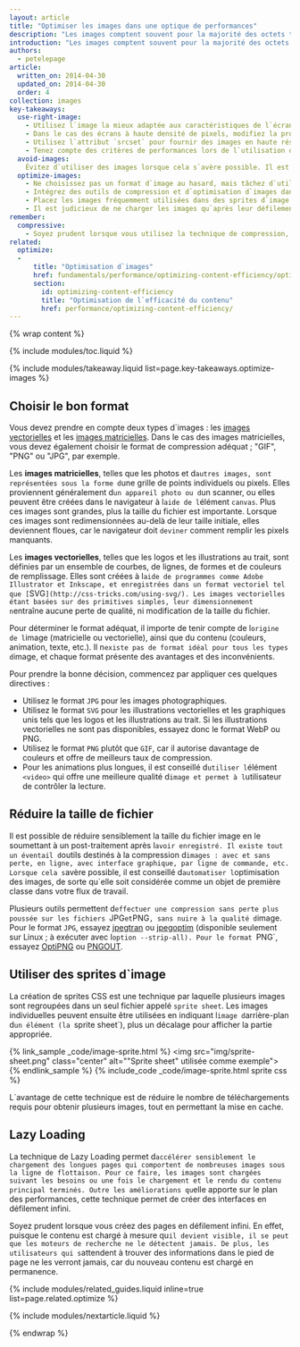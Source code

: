 ```yaml
---
layout: article
title: "Optimiser les images dans une optique de performances"
description: "Les images comptent souvent pour la majorité des octets téléchargés. De plus, elles occupent généralement une grande partie de l`espace visuel sur la page. "
introduction: "Les images comptent souvent pour la majorité des octets téléchargés. De plus, elles occupent généralement une grande partie de l`espace visuel sur la page. Par conséquent, leur optimisation peut vous permettre de réaliser des économies d`octets considérables et d`améliorer sensiblement les performances de votre site Web : moins le navigateur devra télécharger d`octets, moins il y aura de concurrence pour la bande passante du client, et plus vite le navigateur pourra télécharger et afficher tous les éléments."
authors:
  - petelepage
article:
  written_on: 2014-04-30
  updated_on: 2014-04-30
  order: 4
collection: images
key-takeaways:
  use-right-image:
    - Utilisez l`image la mieux adaptée aux caractéristiques de l`écran en tenant compte de la taille de l`écran, de la résolution de l`appareil et de la mise en page.
    - Dans le cas des écrans à haute densité de pixels, modifiez la propriété <code>background-image</code> dans la feuille de style à l`aide de requêtes média avec <code>min-resolution</code> et <code>-webkit-min-device-pixel-ratio</code>.
    - Utilisez l`attribut `srcset` pour fournir des images en haute résolution en plus de l`image 1x dans le balisage.
    - Tenez compte des critères de performances lors de l`utilisation de techniques de remplacement d`images JavaScript ou lors de la diffusion d`images haute résolution utilisant un taux de compression élevé sur des appareils de plus faible résolution.
  avoid-images:
    Évitez d`utiliser des images lorsque cela s`avère possible. Il est conseillé d`exploiter les fonctionnalités offertes par le navigateur, d`utiliser des caractères Unicode au lieu d`images et de remplacer les icônes complexes par des polices d`icônes.
  optimize-images:
    - Ne choisissez pas un format d`image au hasard, mais tâchez d`utiliser le format le mieux adapté en parfaite connaissance de cause.
    - Intégrez des outils de compression et d`optimisation d`images dans votre flux de travail afin de réduire la taille des fichiers.
    - Placez les images fréquemment utilisées dans des sprites d`image en vue de réduire le nombre de requêtes HTTP.
    - Il est judicieux de ne charger les images qu`après leur défilement afin d`accélérer le chargement initial de la page et de réduire son poids initial.
remember:
  compressive:
    - Soyez prudent lorsque vous utilisez la technique de compression, en raison des exigences supplémentaires sur le plan de la mémoire et du décodage. Le redimensionnement d`images sur des écrans de petite taille est une opération exigeante qui peut se révéler particulièrement laborieuse sur des appareils d`entrée de gamme disposant d`une mémoire et d`une puissance de traitement limitées.
related:
  optimize:
  -
      title: "Optimisation d`images"
      href: fundamentals/performance/optimizing-content-efficiency/optimize-encoding-and-transfer.html#image-optimization
      section:
        id: optimizing-content-efficiency
        title: "Optimisation de l`efficacité du contenu"
        href: performance/optimizing-content-efficiency/
---
```


{% wrap content %}

{% include modules/toc.liquid %}

{% include modules/takeaway.liquid list=page.key-takeaways.optimize-images %}

## Choisir le bon format

Vous devez prendre en compte deux types d`images : les [images vectorielles](http://fr.wikipedia.org/wiki/Image_vectorielle) et les [images matricielles](http://fr.wikipedia.org/wiki/Image_matricielle). Dans le cas des images matricielles, vous devez également choisir le format de compression adéquat ; "GIF", "PNG" ou "JPG", par exemple.

Les **images matricielles**, telles que les photos et d`autres images, sont représentées sous la forme d`une grille de points individuels ou pixels. Elles proviennent généralement d`un appareil photo ou d`un scanner, ou elles peuvent être créées dans le navigateur à l`aide de l`élément `canvas`. Plus ces images sont grandes, plus la taille du fichier est importante. Lorsque ces images sont redimensionnées au-delà de leur taille initiale, elles deviennent floues, car le navigateur doit `deviner` comment remplir les pixels manquants.

Les **images vectorielles**, telles que les logos et les illustrations au trait, sont définies par un ensemble de courbes, de lignes, de formes et de couleurs de remplissage. Elles sont créées à l`aide de programmes comme Adobe Illustrator et Inkscape, et enregistrées dans un format vectoriel tel que [`SVG`](http://css-tricks.com/using-svg/). Les images vectorielles étant basées sur des primitives simples, leur dimensionnement n`entraîne aucune perte de qualité, ni modification de la taille du fichier.

Pour déterminer le format adéquat, il importe de tenir compte de l`origine de l`image (matricielle ou vectorielle), ainsi que du contenu (couleurs, animation, texte, etc.). Il n`existe pas de format idéal pour tous les types d`image, et chaque format présente des avantages et des inconvénients.

Pour prendre la bonne décision, commencez par appliquer ces quelques directives :

* Utilisez le format `JPG` pour les images photographiques.
* Utilisez le format `SVG` pour les illustrations vectorielles et les graphiques unis tels que les logos et les illustrations au trait.
  Si les illustrations vectorielles ne sont pas disponibles, essayez donc le format WebP ou PNG.
* Utilisez le format `PNG` plutôt que `GIF`, car il autorise davantage de couleurs et offre de meilleurs taux de compression.
* Pour les animations plus longues, il est conseillé d`utiliser l`élément `<video>` qui offre une meilleure qualité d`image et permet à l`utilisateur de contrôler la lecture.

## Réduire la taille de fichier

Il est possible de réduire sensiblement la taille du fichier image en le soumettant à un post-traitement après l`avoir enregistré. Il existe tout un éventail d`outils destinés à la compression d`images : avec et sans perte, en ligne, avec interface graphique, par ligne de commande, etc. Lorsque cela s`avère possible, il est conseillé d`automatiser l`optimisation des images, de sorte qu`elle soit considérée comme un objet de première classe dans votre flux de travail.

Plusieurs outils permettent d`effectuer une compression sans perte plus poussée sur les fichiers `JPG` et `PNG`, sans nuire à la qualité d`image. Pour le format `JPG`, essayez [jpegtran](http://jpegclub.org/) ou [jpegoptim](http://freshmeat.net/projects/jpegoptim/) (disponible seulement sur Linux ; à exécuter avec l`option --strip-all). Pour le format `PNG`, essayez [OptiPNG](http://optipng.sourceforge.net/) ou [PNGOUT](http://www.advsys.net/ken/util/pngout.htm).

## Utiliser des sprites d`image

La création de sprites CSS est une technique par laquelle plusieurs images sont regroupées dans un seul fichier appelé `sprite sheet`. Les images individuelles peuvent ensuite être utilisées en indiquant l`image d`arrière-plan d`un élément (la `sprite sheet`), plus un décalage pour afficher la partie appropriée.

{% link_sample _code/image-sprite.html %}
<img src="img/sprite-sheet.png" class="center" alt=""Sprite sheet" utilisée comme exemple">
{% endlink_sample %}
{% include_code _code/image-sprite.html sprite css %}

L`avantage de cette technique est de réduire le nombre de téléchargements requis pour obtenir plusieurs images, tout en permettant la mise en cache.

## Lazy Loading

La technique de Lazy Loading permet d`accélérer sensiblement le chargement des longues pages qui comportent de nombreuses images sous la ligne de flottaison. Pour ce faire, les images sont chargées suivant les besoins ou une fois le chargement et le rendu du contenu principal terminés. Outre les améliorations qu`elle apporte sur le plan des performances, cette technique permet de créer des interfaces en défilement infini.

Soyez prudent lorsque vous créez des pages en défilement infini. En effet, puisque le contenu est chargé à mesure qu`il devient visible, il se peut que les moteurs de recherche ne le détectent jamais. De plus, les utilisateurs qui s`attendent à trouver des informations dans le pied de page ne les verront jamais, car du nouveau contenu est chargé en permanence.

{% include modules/related_guides.liquid inline=true list=page.related.optimize %}

{% include modules/nextarticle.liquid %}

{% endwrap %}


